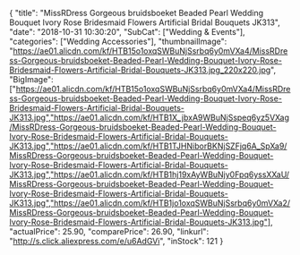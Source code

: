 {
	"title": "MissRDress Gorgeous bruidsboeket Beaded Pearl Wedding Bouquet Ivory Rose Bridesmaid  Flowers Artificial  Bridal Bouquets JK313",
	"date": "2018-10-31 10:30:20",
	"SubCat": ["Wedding & Events"],
	"categories": ["Wedding Accessories"],
	"thumbnailImage": "https://ae01.alicdn.com/kf/HTB15o1oxqSWBuNjSsrbq6y0mVXa4/MissRDress-Gorgeous-bruidsboeket-Beaded-Pearl-Wedding-Bouquet-Ivory-Rose-Bridesmaid-Flowers-Artificial-Bridal-Bouquets-JK313.jpg_220x220.jpg",
	"BigImage": ["https://ae01.alicdn.com/kf/HTB15o1oxqSWBuNjSsrbq6y0mVXa4/MissRDress-Gorgeous-bruidsboeket-Beaded-Pearl-Wedding-Bouquet-Ivory-Rose-Bridesmaid-Flowers-Artificial-Bridal-Bouquets-JK313.jpg","https://ae01.alicdn.com/kf/HTB1X_jbxA9WBuNjSspeq6yz5VXag/MissRDress-Gorgeous-bruidsboeket-Beaded-Pearl-Wedding-Bouquet-Ivory-Rose-Bridesmaid-Flowers-Artificial-Bridal-Bouquets-JK313.jpg","https://ae01.alicdn.com/kf/HTB1TJHNiborBKNjSZFjq6A_SpXa9/MissRDress-Gorgeous-bruidsboeket-Beaded-Pearl-Wedding-Bouquet-Ivory-Rose-Bridesmaid-Flowers-Artificial-Bridal-Bouquets-JK313.jpg","https://ae01.alicdn.com/kf/HTB1hj19xAyWBuNjy0Fpq6yssXXaU/MissRDress-Gorgeous-bruidsboeket-Beaded-Pearl-Wedding-Bouquet-Ivory-Rose-Bridesmaid-Flowers-Artificial-Bridal-Bouquets-JK313.jpg","https://ae01.alicdn.com/kf/HTB1jo1oxqSWBuNjSsrbq6y0mVXa2/MissRDress-Gorgeous-bruidsboeket-Beaded-Pearl-Wedding-Bouquet-Ivory-Rose-Bridesmaid-Flowers-Artificial-Bridal-Bouquets-JK313.jpg"],
	"actualPrice": 25.90,
	"comparePrice": 26.90,
	"linkurl": "http://s.click.aliexpress.com/e/u6AdGVi",
	"inStock": 121
}
